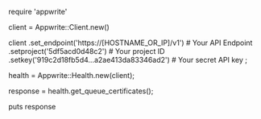 require 'appwrite'

client = Appwrite::Client.new()

client
    .set_endpoint('https://[HOSTNAME_OR_IP]/v1') # Your API Endpoint
    .setproject('5df5acd0d48c2') # Your project ID
    .setkey('919c2d18fb5d4...a2ae413da83346ad2') # Your secret API key
;

health = Appwrite::Health.new(client);

response = health.get_queue_certificates();

puts response